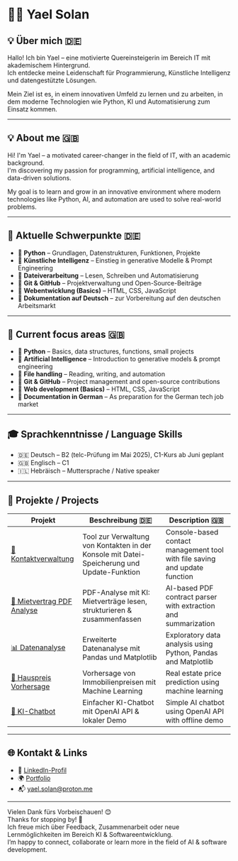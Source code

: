 # 👩‍💻 Yael Solan

## 💡 Über mich 🇩🇪
Hallo! Ich bin Yael – eine motivierte Quereinsteigerin im Bereich IT mit akademischem Hintergrund.  
Ich entdecke meine Leidenschaft für Programmierung, Künstliche Intelligenz und datengestützte Lösungen.

Mein Ziel ist es, in einem innovativen Umfeld zu lernen und zu arbeiten, in dem moderne Technologien wie Python, KI und Automatisierung zum Einsatz kommen.

---

## 💡 About me 🇬🇧
Hi! I'm Yael – a motivated career-changer in the field of IT, with an academic background.  
I'm discovering my passion for programming, artificial intelligence, and data-driven solutions.

My goal is to learn and grow in an innovative environment where modern technologies like Python, AI, and automation are used to solve real-world problems.

---

## 🚀 Aktuelle Schwerpunkte 🇩🇪
- 📌 **Python** – Grundlagen, Datenstrukturen, Funktionen, Projekte
- 📌 **Künstliche Intelligenz** – Einstieg in generative Modelle & Prompt Engineering
- 📌 **Dateiverarbeitung** – Lesen, Schreiben und Automatisierung
- 📌 **Git & GitHub** – Projektverwaltung und Open-Source-Beiträge
- 📌 **Webentwicklung (Basics)** – HTML, CSS, JavaScript
- 📌 **Dokumentation auf Deutsch** – zur Vorbereitung auf den deutschen Arbeitsmarkt

---

## 🚀 Current focus areas 🇬🇧
- 📌 **Python** – Basics, data structures, functions, small projects
- 📌 **Artificial Intelligence** – Introduction to generative models & prompt engineering
- 📌 **File handling** – Reading, writing, and automation
- 📌 **Git & GitHub** – Project management and open-source contributions
- 📌 **Web development (Basics)** – HTML, CSS, JavaScript
- 📌 **Documentation in German** – As preparation for the German tech job market

---

## 🎓 Sprachkenntnisse / Language Skills

- 🇩🇪 Deutsch – B2 (telc-Prüfung im Mai 2025), C1-Kurs ab Juni geplant  
- 🇬🇧 Englisch – C1  
- 🇮🇱 Hebräisch – Muttersprache / Native speaker

---

## 📁 Projekte / Projects

| Projekt | Beschreibung 🇩🇪 | Description 🇬🇧 |
|--------|------------------|----------------|
| [📇 Kontaktverwaltung](https://github.com/yaelsolan/kontaktverwaltung) | Tool zur Verwaltung von Kontakten in der Konsole mit Datei-Speicherung und Update-Funktion | Console-based contact management tool with file saving and update function |
| [📄 Mietvertrag PDF Analyse](https://github.com/yaelsolan/mietvertrag-pdf-analyse) | PDF-Analyse mit KI: Mietverträge lesen, strukturieren & zusammenfassen | AI-based PDF contract parser with extraction and summarization |
| [📊 Datenanalyse](https://github.com/yaelsolan/datenanalyse) | Erweiterte Datenanalyse mit Pandas und Matplotlib | Exploratory data analysis using Python, Pandas and Matplotlib |
| [🏡 Hauspreis Vorhersage](https://github.com/yaelsolan/hauspreis-vorhersage) | Vorhersage von Immobilienpreisen mit Machine Learning | Real estate price prediction using machine learning |
| [🤖 KI-Chatbot](https://github.com/yaelsolan/ki-chatbot) | Einfacher KI-Chatbot mit OpenAI API & lokaler Demo | Simple AI chatbot using OpenAI API with offline demo |

---

## 🌐 Kontakt & Links

- 🔗 [LinkedIn-Profil](https://linkedin.com/in/yael-solan-16800a360)
- 🌍 [Portfolio](https://yaelsolan.github.io)
- 📬 yael.solan@proton.me

---

Vielen Dank fürs Vorbeischauen! 😊  
Thanks for stopping by! 🙏  
Ich freue mich über Feedback, Zusammenarbeit oder neue Lernmöglichkeiten im Bereich KI & Softwareentwicklung.  
I’m happy to connect, collaborate or learn more in the field of AI & software development.
